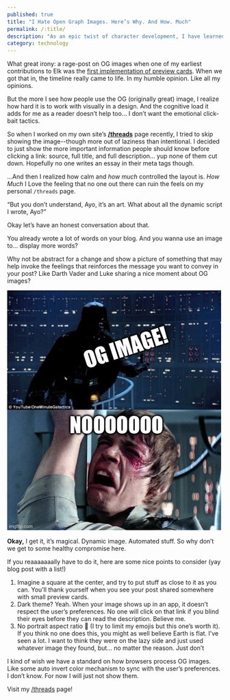 ```yaml
---
published: true
title: "I Hate Open Graph Images. Here’s Why. And How. Much"
permalink: /:title/
description: "As an epic twist of character development, I have learned I don’t like open graph images"
category: technology
---
```


What great irony: a rage-post on OG images when one of my earliest contributions to Elk was the [first implementation of preview cards](https://github.com/elk-zone/elk/pull/339). When we got that in, the timeline really came to life. In my humble opinion. Like all my opinions. 

But the more I see how people use the OG (originally great) image, I realize how hard it is to work with visually in a design. And the cognitive load it adds for me as a reader doesn’t help too… I don’t want the emotional click-bait tactics. 

So when I worked on my own site’s [**/threads**](https://ayo.ayco.io/threads) page recently, I tried to skip showing the image--though more out of laziness than intentional. I decided to just show the more important information people should know before clicking a link: source, full title, and full description… yup none of them cut down. Hopefully no one writes an essay in their meta tags though. 

…And then I realized how calm and *how much* controlled the layout is. *How Much* I Love the feeling that no one out there can ruin the feels on my personal `/threads` page. 

“But you don’t understand, Ayo, it’s an art. What about all the dynamic script I wrote, Ayo?”

Okay let’s have an honest conversation about that. 

You already wrote a lot of words on your blog. And you wanna use an image to… display more words?

Why not be abstract for a change and show a picture of something that may help invoke the feelings that reinforces the message you want to convey in your post? Like Darth Vader and Luke sharing a nice moment about OG images?

![Darth Vader and Luke having an epic moment. Darth Vader says: OG Images! Luke screams: Noooo](../assets/images/luke-og.jpeg)

**Okay,** I get it, it’s magical. Dynamic image. Automated stuff. So why don’t we get to some healthy compromise here.

If you reaaaaaaally have to do it, here are some nice points to consider (yay blog post with a list!)
1. Imagine a square at the center, and try to put stuff as close to it as you can. You’ll thank yourself when you see your post shared somewhere with small preview cards. 
2. Dark theme? Yeah. When your image shows up in an app, it doesn’t respect the user’s preferences. No one will click on that link if you blind their eyes before they can read the description. Believe me.
3. No portrait aspect ratio 🥲 (I try to limit my emojis but this one’s worth it). If you think no one does this, you might as well believe Earth is flat. I’ve seen a lot. I want to think they were on the lazy side and just used whatever image they found, but… no matter the reason. Just don’t 


I kind of wish we have a standard on how browsers process OG images. Like some auto invert color mechanism to sync with the user’s preferences. I don’t know. For now I will just not show them. 

Visit my [/threads](https://ayo.ayco.io/threads) page!

